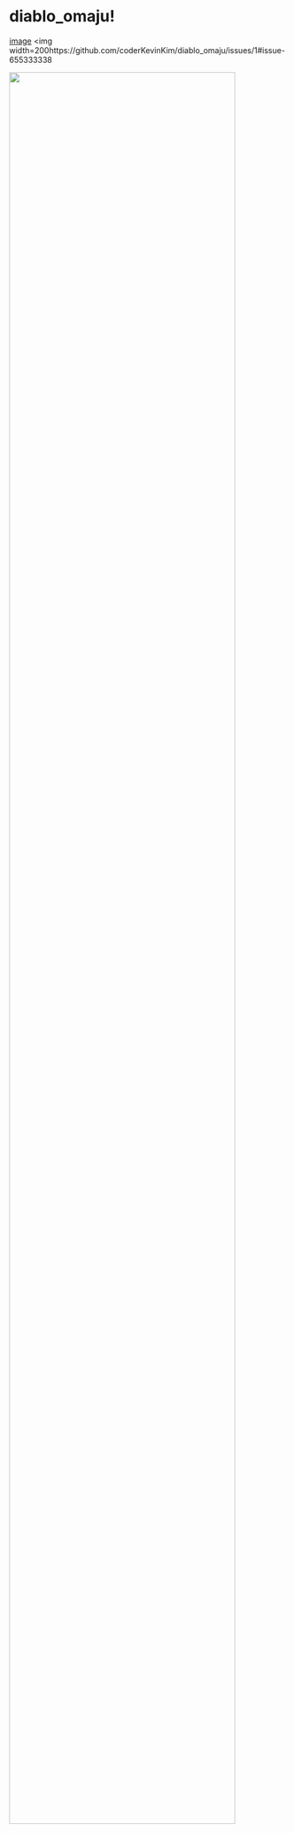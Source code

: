 # diablo_omaju!
[image](https://user-images.githubusercontent.com/32299136/87239436-1a888500-c44a-11ea-9836-a910d34b89e1.png)
<img width=200https://github.com/coderKevinKim/diablo_omaju/issues/1#issue-655333338

<img src="https://user-images.githubusercontent.com/32299136/87239436-1a888500-c44a-11ea-9836-a910d34b89e1.png" width="90%"></img>
